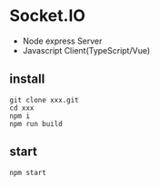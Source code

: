 # Socket.IO
* Node express Server
* Javascript Client(TypeScript/Vue)

## install
```
git clone xxx.git
cd xxx
npm i
npm run build 
```

## start
```
npm start
```
